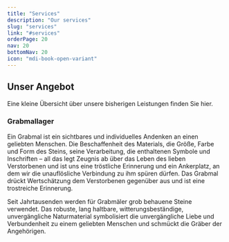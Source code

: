 ```yaml
---
title: "Services"
description: "Our services"
slug: "services"
link: "#services"
orderPage: 20
nav: 20
bottomNav: 20
icon: "mdi-book-open-variant"
---
```


<Wave color="var(--color-bgr)" background="var(--color-bgr2)"></Wave>
<div class="container pt-md-8">

## Unser Angebot

Eine kleine Übersicht über unsere bisherigen Leistungen finden Sie hier.
</div>

<v-container pb-md-8>
<v-row>
<v-col cols="4"><nuxt-img src="grabmallager.webp" class="rounded" style="width: 100%"></nuxt-img></v-col>
<v-col >

### Grabmallager

Ein Grabmal ist ein sichtbares und individuelles Andenken an einen geliebten Menschen.<span class="d-none d-md-inline">
Die Beschaffenheit des Materials, die Größe, Farbe und Form des Steins, seine Verarbeitung, die enthaltenen Symbole und Inschriften – all das legt Zeugnis ab über das Leben des lieben Verstorbenen und ist uns eine tröstliche Erinnerung und ein Ankerplatz, an dem wir die unauflösliche Verbindung zu ihm spüren dürfen. Das Grabmal drückt Wertschätzung dem Verstorbenen gegenüber aus und ist eine trostreiche Erinnerung.</span>

<span class="d-none d-md-inline">Seit Jahrtausenden werden für Grabmäler grob behauene Steine verwendet. Das robuste, lang haltbare, witterungsbeständige, unvergängliche Naturmaterial symbolisiert die unvergängliche Liebe und Verbundenheit zu einem geliebten Menschen und schmückt die Gräber der Angehörigen.</span>
</v-col></v-row>
</v-container>
